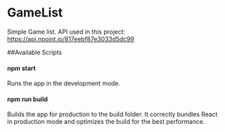 # GameList
Simple Game list. API used in this project: https://api.npoint.io/817eebf87e3033d5dc99  

##Available Scripts  
#### npm start  
Runs the app in the development mode.  
#### npm run build
Builds the app for production to the build folder.
It correctly bundles React in production mode and optimizes the build for the best performance.
